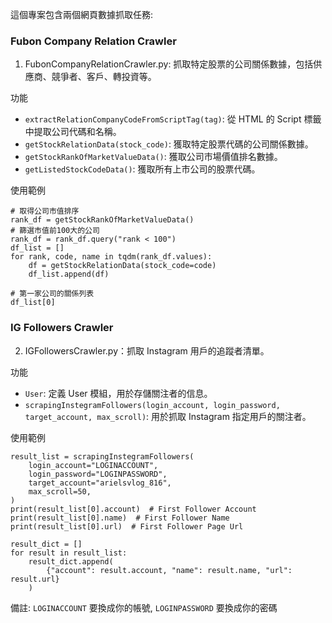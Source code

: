 這個專案包含兩個網頁數據抓取任務:

### Fubon Company Relation Crawler
1. FubonCompanyRelationCrawler.py: 抓取特定股票的公司關係數據，包括供應商、競爭者、客戶、轉投資等。

功能
- `extractRelationCompanyCodeFromScriptTag(tag)`: 從 HTML 的 Script 標籤中提取公司代碼和名稱。
- `getStockRelationData(stock_code)`: 獲取特定股票代碼的公司關係數據。
- `getStockRankOfMarketValueData()`: 獲取公司市場價值排名數據。
- `getListedStockCodeData()`: 獲取所有上市公司的股票代碼。

使用範例
```
# 取得公司市值排序
rank_df = getStockRankOfMarketValueData()
# 篩選市值前100大的公司
rank_df = rank_df.query("rank < 100")
df_list = []
for rank, code, name in tqdm(rank_df.values):
    df = getStockRelationData(stock_code=code)
    df_list.append(df)

# 第一家公司的關係列表
df_list[0]
```

### IG Followers Crawler
2. IGFollowersCrawler.py：抓取 Instagram 用戶的追蹤者清單。

功能
- `User`: 定義 User 模組，用於存儲關注者的信息。
- `scrapingInstegramFollowers(login_account, login_password, target_account, max_scroll)`: 用於抓取 Instagram 指定用戶的關注者。

使用範例
```
result_list = scrapingInstegramFollowers(
    login_account="LOGINACCOUNT",
    login_password="LOGINPASSWORD",
    target_account="arielsvlog_816",
    max_scroll=50,
)
print(result_list[0].account)  # First Follower Account
print(result_list[0].name)  # First Follower Name
print(result_list[0].url)  # First Follower Page Url

result_dict = []
for result in result_list:
    result_dict.append(
        {"account": result.account, "name": result.name, "url": result.url}
    )
```
備註: `LOGINACCOUNT` 要換成你的帳號, `LOGINPASSWORD` 要換成你的密碼
